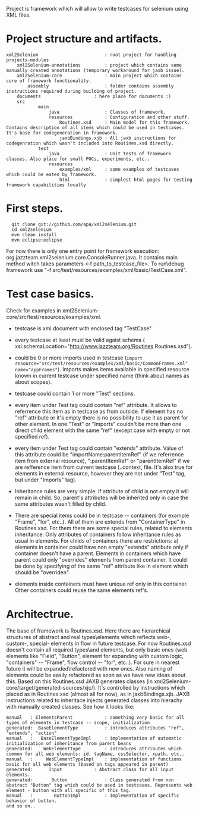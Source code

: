 Project is framework which will allow to write testcases for selenium using XML files.

# Project structure and artifacts.
```
xml2Selenium                         : root project for handling projects-modules
    xml2Selenium-annotations         : project which contains some manually created annotations (temporary workaround for jaxb issue).
    xml2Selenium-core                : main project which contains core of framework functionality.
        assembly                     : folder contains assembly instructions required during building of project.
	documents                    : here place for documents :)
	src
            main
                java                 : Classes of framework.
                resources            : Configuration and other stuff.
                    Routines.xsd     : Main model for this framework. Contains description of all items which could be used in testcases. It's base for codegeneration in framework.
                    jaxbBindings.xjb : All jaxb instructions for codegenration which wasn't included into Routines.xsd directly.
            test
                java                 : Unit tests of framework classes. Also place for small POCs, experiments, etc..
                resources
                    examples/xml     : some examples of testcases which could be eaten by framework.
                    html             : simplest html pages for testing framework capabilities locally
```

# First steps.
```
  git clone git://github.com/apa/xml2selenium.git
  cd xml2selenium
  mvn clean install
  mvn eclipse:eclipse
```

For now there is only one entry point for framework execution: org.jazzteam.xml2selenium.core.ConsoleRunner.java. It contains main method witch takes parameters <-f path_to_testcase_file>. To run\debug framework use "-f src/test/resources/examples/xml/basic/TestCase.xml".

# Test case basics.

Check for examples in xml2Selenium-core/src/test/resources/examples/xml.

* testcase is xml document with enclosed tag "TestCase"

* every testcase at least must be valid agaist schema (	xsi:schemaLocation="http://www.jazzteam.org/Routines Routines.xsd").

* could be 0 or more imports used in testcase (`import resource="src/test/resources/examples/xml/basic/CommonFrames.xml" name="appFrames"`). Imports makes items available in specified resource known in current testcase under specified name (think about names as about scopes).

* testcase could contain 1 or more "Test" sections. 

* every item under Test tag could contain "ref" attribute. It allows to referrence this item as in testcase as from outside. If element has no "ref" attribute or it's empty there is no possibility to use it as parent for other element. In one "Test" or "Imports" couldn't be more than one direct child element with the same "ref" (except case with empty or not specified ref).

* every item under Test tag could contain "extends" attribute. Value of this attribute could be "importName:parentItemRef" (if we referrence item from external resource), ":parentItemRef" or "parentItemRef" if we are refference item from current testcase (..context, file. It's also true for elements in external resource, however they are not under "Test" tag, but under "Imports" tag). 

* Inheritance rules are very simple: if attribute of child is not empty it will remain in child. So, parent's attributes will be inherited only in case the same attributes wasn't filled by child. 

* There are special items could be in testcase -- containers (for example "Frame", "for", etc..). All of them are extends from "ContainerType" in Routines.xsd. For them there are some special rules, related to elements inheritance. Only attributes of containers follow inheritance rules as usual in elements. For childs of containers there are restrictions: a) elements in container could have non empty "extends" attribute only if container doesn't have a parent. Elements in containers which have parent could only "overrides" elements from parent container. It could be done by specifying of the same "ref" attribute like in element which should be "overriden".

* elements inside containers must have unique ref only in this container. Other containers could reuse the same elements ref's.


# Architectrue.
The base of framework is Routines.xsd. Here there are hierarchical structures of abstract and real types\elements which reflects web-, custom-, special- elements in flow in future testcase. For now Routines.xsd doesn't contain all required types\and elements, but only basic ones (web elements like "Field", "Button", element for expanding with custom logic, "containers" -- "Frame", flow control -- "for", etc..). For sure in nearest future it will be expanded\refactored with new ones. Also naming of elements could be easily refactored as soon as we have new ideas about this. 
Based on this Routines.xsd JAXB generates classes (in xml2Selenium-core/target/generated-sources/xjc/). It's controlled by instructions which placed as in Routines.xsd (almost all for now), as in jaxbBindings.xjb.
JAXB instructions related to inheritace injects generated classes into hierachy with manually created classes. See how it looks like:

```
manual   : ElementsParent            : something very basic for all types of elements in testcase -- scope, initialization
generated:  BaseElementType          : introduces attributes "ref", "extends", "action"
manual   :   BaseElementTypeImpl     : implementation of automatic initialization of inheritance from parent beans
generated:    WebElementType         : introduces attributes which common for all web elements: id, tagName, cssSelector, xpath, etc..
manual   :     WebElementTypeImpl    : implementation of functions basic for all web elements (based on tags appeared in parent)
generated:      Input		     : Abstract class for all input elements.
generated:       Button              : Class generated from non abstract "Button" tag which could be used in testcases. Represents web element - button with all specific of this tag.
manual   :        ButtonImpl         : Implementation of specific behavior of button.
and so on..
```

